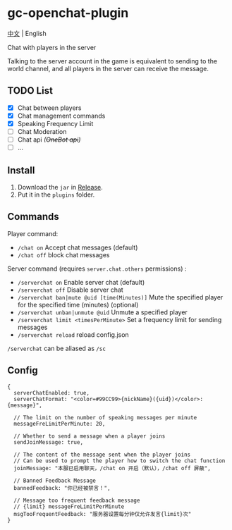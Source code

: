 # gc-openchat-plugin

[中文](README.md) | English

Chat with players in the server

Talking to the server account in the game is equivalent to sending to the world channel, and all players in the server can receive the message.

## TODO List
- [x] Chat between players
- [x] Chat management commands
- [x] Speaking Frequency Limit
- [ ] Chat Moderation
- [ ] Chat api _(~~OneBot api~~)_
- [ ] ...

## Install

1. Download the `jar` in [Release](https://github.com/jie65535/gc-openchat-plugin/releases).
2. Put it in the `plugins` folder.

## Commands
Player command:
- `/chat on` Accept chat messages (default)
- `/chat off` block chat messages

Server command (requires `server.chat.others` permissions) :
- `/serverchat on` Enable server chat (default)
- `/serverchat off` Disable server chat
- `/serverchat ban|mute @uid [time(Minutes)]` Mute the specified player for the specified time (minutes) (optional)
- `/serverchat unban|unmute @uid` Unmute a specified player
- `/serverchat limit <timesPerMinute>` Set a frequency limit for sending messages
- `/serverchat reload` reload config.json

`/serverchat` can be aliased as `/sc`

## Config
```json5
{
  serverChatEnabled: true,
  serverChatFormat: "<color=#99CC99>{nickName}({uid})</color>: {message}",
  
  // The limit on the number of speaking messages per minute
  messageFreLimitPerMinute: 20,

  // Whether to send a message when a player joins
  sendJoinMessage: true,

  // The content of the message sent when the player joins
  // Can be used to prompt the player how to switch the chat function
  joinMessage: "本服已启用聊天，/chat on 开启（默认），/chat off 屏蔽",

  // Banned Feedback Message
  bannedFeedback: "你已经被禁言！",

  // Message too frequent feedback message
  // {limit} messageFreLimitPerMinute
  msgTooFrequentFeedback: "服务器设置每分钟仅允许发言{limit}次"
}
```

